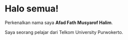 # Halo semua! 

Perkenalkan nama saya **Afad Fath Musyarof Halim**.<br>

Saya seorang pelajar dari Telkom University Purwokerto.

